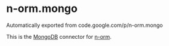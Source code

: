 # n-orm.mongo
Automatically exported from code.google.com/p/n-orm.mongo

This is the [MongoDB](https://www.mongodb.org) connector for [n-orm](https://github.com/fondemen/n-orm).
